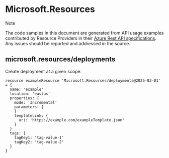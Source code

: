 # Microsoft.Resources
  
> [!NOTE]
> The code samples in this document are generated from API usage examples contributed by Resource Providers in their [Azure Rest API specifications](https://github.com/Azure/azure-rest-api-specs). Any issues should be reported and addressed in the source.


## microsoft.resources/deployments

Create deployment at a given scope.
```bicep
resource exampleResource 'Microsoft.Resources/deployments@2025-03-01' = {
  name: 'example'
  location: 'eastus'
  properties: {
    mode: 'Incremental'
    parameters: {
    }
    templateLink: {
      uri: 'https://example.com/exampleTemplate.json'
    }
  }
  tags: {
    tagKey1: 'tag-value-1'
    tagKey2: 'tag-value-2'
  }
}
```
